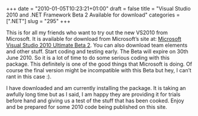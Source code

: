 +++
date = "2010-01-05T10:23:21+01:00"
draft = false
title = "Visual Studio 2010 and .NET Framework Beta 2 Available for download"
categories = [".NET"]
slug = "295"
+++

<p>This is for all my friends who want to try out the new VS2010 from Microsoft. It is available for download from Microsoft’s site at: <a title="http://www.microsoft.com/downloads/info.aspx?na=47&amp;p=2&amp;SrcDisplayLang=en&amp;SrcCategoryId=&amp;SrcFamilyId=ef1e4937-1ba0-49a6-8e36-91b5e7e5ce3b&amp;u=details.aspx%3ffamilyid%3dDC333AC8-596D-41E3-BA6C-84264E761B81%26displaylang%3den" href="http://www.microsoft.com/downloads/info.aspx?na=47&amp;p=2&amp;SrcDisplayLang=en&amp;SrcCategoryId=&amp;SrcFamilyId=ef1e4937-1ba0-49a6-8e36-91b5e7e5ce3b&amp;u=details.aspx%3ffamilyid%3dDC333AC8-596D-41E3-BA6C-84264E761B81%26displaylang%3den" target="_blank">Microsoft Visual Studio 2010 Ultimate Beta 2</a>. You can also download team elements and other stuff. Start coding and testing early. The Beta will expire on 30th June 2010. So it is a lot of time to do some serious coding with this package. This definitely is one of the good things that Microsoft is doing. Of course the final version might be incompatible with this Beta but hey, I can’t rant in this case :).</p>  <p>I have downloaded and am currently installing the package. It is taking an awfully long time but as I said, I am happy they are providing it for trials before hand and giving us a test of the stuff that has been cooked. Enjoy and be prepared for some 2010 code being published on this site.</p>
